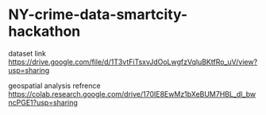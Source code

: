 # NY-crime-data-smartcity-hackathon
dataset link    https://drive.google.com/file/d/1T3vtFiTsxvJdOoLwgfzVqluBKtfRo_uV/view?usp=sharing

geospatial analysis refrence   https://colab.research.google.com/drive/170IE8EwMz1bXeBUM7HBL_dl_bwncPGE1?usp=sharing
